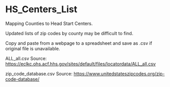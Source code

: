# HS_Centers_List
Mapping Counties to Head Start Centers.

Updated lists of zip codes by county may be difficult to find. 

Copy and paste from a webpage to a spreadsheet and save as .csv if original file is unavailable.

ALL_all.csv Source: https://eclkc.ohs.acf.hhs.gov/sites/default/files/locatordata/ALL_all.csv

zip_code_database.csv Source: https://www.unitedstateszipcodes.org/zip-code-database/
